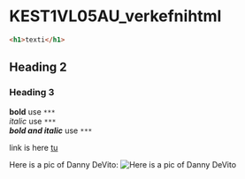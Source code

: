 # KEST1VL05AU_verkefnihtml
 ```html
<h1>texti</h1>
```
## Heading 2

### Heading 3
 
**bold** use ```***``` <br>
*italic* use ```***``` <br>
 ***bold and italic***  use ```***```

link is here [tu](https://www.margonem.pl)

Here is a pic of Danny DeVito:
![Here is a pic of Danny DeVito](https://cdn.mos.cms.futurecdn.net/a9S8crNdUjgmaDGWQTbVVM.jpg)
